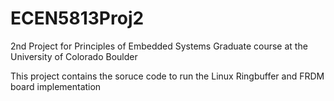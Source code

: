# ECEN5813Proj2
2nd Project for Principles of Embedded Systems Graduate course at the University of Colorado Boulder

This project contains the soruce code to run the Linux Ringbuffer and FRDM board implementation
